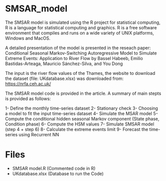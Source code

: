 # SMSAR_model
The SMSAR model is simulated using the R project for statistical computing, R is a language for statistical computing and graphics. R is a free software environment that compiles and runs on a wide variety of UNIX platforms, Windows and MacOS.

A detailed presentation of the model is presented in the reseach paper: Conditional Seasonal Markov-Switching Autoregressive Model to Simulate Extreme Events: Application to River Flow by Bassel Habeeb, Emilio Bastidas-Arteaga, Mauricio Sánchez-Silva, and You Dong

The input is the river flow values of the Thames, the website to download the dataset (file: UKdatabase.xlsx) was downloaded from: https://nrfa.ceh.ac.uk/

The SMSAR model code is provided in the article. A summary of main stepts is provided as follows:

1-	Define the monthly time-series dataset
2-	Stationary check
3-	Choosing a model to fit the input time-series dataset
4-	Simulate the MSAR model
5-	Compute the conditional hidden seasonal Markov component (State phase, Condition phase)
6-	Compute the HSM values
7-	Simulate SMSAR model (step 4 + step 6)
8-	Calculate the extreme events limit
9-	Forecast the time-series using Recurrent NN

# Files
- SMSAR model.R (Commented code in R)
- UKdatabase.xlsx (Database to run the Code)

